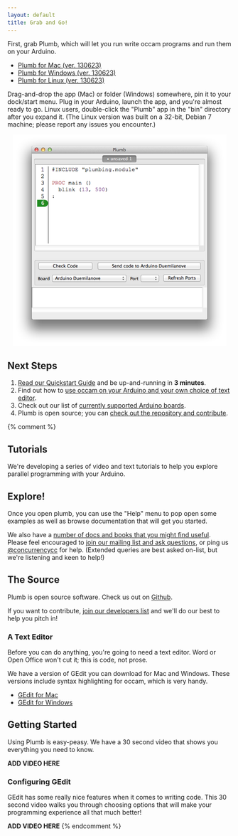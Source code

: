 ```yaml
---
layout: default
title: Grab and Go!
---
```


First, grab Plumb, which will let you run write occam programs and run them on your Arduino. 

* [Plumb for Mac (ver. 130623)][mac-plumb]
* [Plumb for Windows (ver. 130623)][windows-plumb]
* [Plumb for Linux (ver. 130623)][linux-plumb]

[mac-plumb]: http://jadud.com/downloads/plumb/Plumb-20130623.dmg
[windows-plumb]: http://jadud.com/downloads/plumb/Plumb-20130623.zip
[linux-plumb]: http://jadud.com/downloads/plumb/Plumb-20130623.tar.gz

Drag-and-drop the app (Mac) or folder (Windows) somewhere, pin it to your dock/start menu. Plug in your Arduino, launch the app, and you're almost ready to go. Linux users, double-click the "Plumb" app in the "bin" directory after you expand it. (The Linux version was built on a 32-bit, Debian 7 machine; please report any issues you encounter.)
 
<p align="center">
  <img src="/images/plumb-editor.png">
</p>

## Next Steps

1. [Read our Quickstart Guide][quickstart] and be up-and-running in **3 minutes**.
1. Find out how to [use occam on your Arduino and your own choice of text editor][byoe].
1. Check out our list of [currently supported Arduino boards][supported].
1. Plumb is open source; you can [check out the repository and contribute][repos].

[quickstart]: /docs/quickstart.html
[byoe]: /docs/bring-your-own-editor.html
[supported]: /docs/supported-boards.html
[repos]: http://github.com/concurrency/plumb

{% comment %}

## Tutorials

We're developing a series of video and text tutorials to help you explore parallel programming with your Arduino.

## Explore!

Once you open plumb, you can use the "Help" menu to pop open some examples as well as browse documentation that will get you started.

We also have a [number of docs and books that you might find useful][docs]. Please feel encouraged to [join our mailing list and ask questions][userlist], or ping us [@concurrencycc][ccc] for help. (Extended queries are best asked on-list, but we're listening and keen to help!)

[ccc]: http://twitter.com/concurrencycc
[docs]: /docs
[userlist]: http://lists.concurrency.cc/mailman/listinfo/users

## The Source

Plumb is open source software. Check us out on [Github](http://github.com/concurrencycc).

If you want to contribute, [join our developers list][developers] and we'll do our best to help you pitch in!

[developers]: http://lists.concurrency.cc/mailman/listinfo/developers


### A Text Editor

Before you can do anything, you're going to need a text editor. Word or Open Office won't cut it; this is code, not prose.

We have a version of GEdit you can download for Mac and Windows. These versions include syntax highlighting for occam, which is very handy.


* [GEdit for Mac][mac-gedit]
* [GEdit for Windows][windows-gedit]

[mac-gedit]: http://jadud.com/downloads/gedit.app.zip
[windows-gedit]: http://jadud.com/downloads/gedit-win.zip

## Getting Started 

Using Plumb is easy-peasy. We have a 30 second video that shows you everything you need to know.

**ADD VIDEO HERE**

### Configuring GEdit

GEdit has some really nice features when it comes to writing code. This 30 second video walks you through choosing options that will make your programming experience all that much better!

**ADD VIDEO HERE** 
{% endcomment %}
